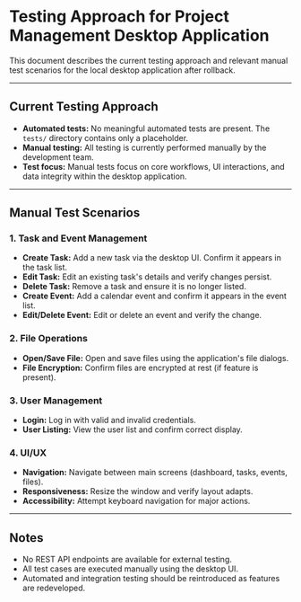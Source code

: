 # Testing Approach for Project Management Desktop Application

This document describes the current testing approach and relevant manual test scenarios for the local desktop application after rollback.

---

## Current Testing Approach

- **Automated tests:** No meaningful automated tests are present. The `tests/` directory contains only a placeholder.
- **Manual testing:** All testing is currently performed manually by the development team.
- **Test focus:** Manual tests focus on core workflows, UI interactions, and data integrity within the desktop application.

---

## Manual Test Scenarios

### 1. Task and Event Management

- **Create Task:** Add a new task via the desktop UI. Confirm it appears in the task list.
- **Edit Task:** Edit an existing task's details and verify changes persist.
- **Delete Task:** Remove a task and ensure it is no longer listed.
- **Create Event:** Add a calendar event and confirm it appears in the event list.
- **Edit/Delete Event:** Edit or delete an event and verify the change.

### 2. File Operations

- **Open/Save File:** Open and save files using the application's file dialogs.
- **File Encryption:** Confirm files are encrypted at rest (if feature is present).

### 3. User Management

- **Login:** Log in with valid and invalid credentials.
- **User Listing:** View the user list and confirm correct display.

### 4. UI/UX

- **Navigation:** Navigate between main screens (dashboard, tasks, events, files).
- **Responsiveness:** Resize the window and verify layout adapts.
- **Accessibility:** Attempt keyboard navigation for major actions.

---

## Notes

- No REST API endpoints are available for external testing.
- All test cases are executed manually using the desktop UI.
- Automated and integration testing should be reintroduced as features are redeveloped.
